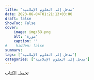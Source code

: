 ```yaml
---
title: "مدخل إلى العلوم الإسلامية"
date: 2023-06-04T01:21:13+03:00
draft: false
ShowToc: False
cover:
    image: img/53.png
    alt: 'صورة'
    caption: ''
#    hidden: false
summary: 
tags: ["مدخل إلى العلوم الإسلامية"]
categories: ["مدخل إلى العلوم الإسلامية"]
---
```

[تحميل الكتاب](./../../books/53.pdf)

